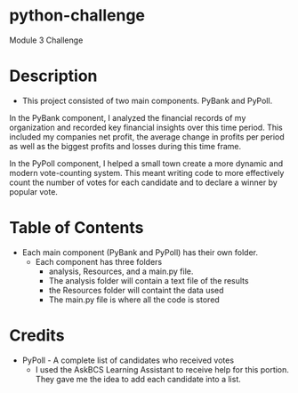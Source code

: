 # python-challenge
Module 3 Challenge 

# Description
  - This project consisted of two main components. PyBank and PyPoll.
  
  In the PyBank component, I analyzed the financial records of my organization and recorded key financial insights over this time period.
  This included my companies net profit, the average change in profits per period as well as the biggest profits and losses during this time frame.

  In the PyPoll component, I helped a small town create a more dynamic and modern vote-counting system. 
  This meant writing code to more effectively count the number of votes for each candidate and to declare a winner by popular vote.

# Table of Contents
  - Each main component (PyBank and PyPoll) has their own folder.
    - Each component has three folders
        - analysis, Resources, and a main.py file.
        -  The analysis folder will contain a text file of the results
        -  the Resources folder will containt the data used
        -  The main.py file is where all the code is stored
     

# Credits
  - PyPoll - A complete list of candidates who received votes
    - I used the AskBCS Learning Assistant to receive help for this portion. They gave me the idea to add each candidate into a list. 


  
  
